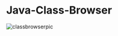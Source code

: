 ﻿# Java-Class-Browser

![classbrowserpic](https://user-images.githubusercontent.com/20777854/38652203-847b1140-3e22-11e8-964c-326ed873ed62.png)
